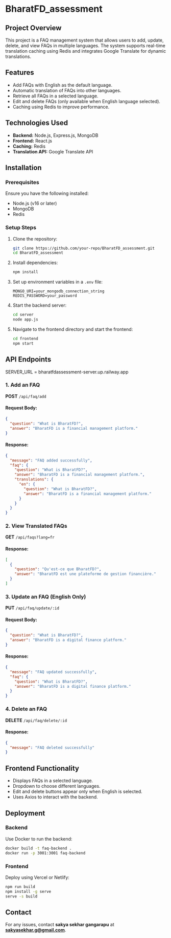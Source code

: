 # BharatFD_assessment

## Project Overview
This project is a FAQ management system that allows users to add, update, delete, and view FAQs in multiple languages. The system supports real-time translation caching using Redis and integrates Google Translate for dynamic translations.

## Features
- Add FAQs with English as the default language.
- Automatic translation of FAQs into other languages.
- Retrieve all FAQs in a selected language.
- Edit and delete FAQs (only available when English language selected).
- Caching using Redis to improve performance.

## Technologies Used
- **Backend:** Node.js, Express.js, MongoDB
- **Frontend:** React.js
- **Caching:** Redis
- **Translation API:** Google Translate API

## Installation
### Prerequisites
Ensure you have the following installed:
- Node.js (v16 or later)
- MongoDB
- Redis

### Setup Steps
1. Clone the repository:
   ```sh
   git clone https://github.com/your-repo/BharatFD_assessment.git
   cd BharatFD_assessment
   ```
2. Install dependencies:
   ```sh
   npm install
   ```
3. Set up environment variables in a `.env` file:
   ```
   MONGO_URI=your_mongodb_connection_string
   REDIS_PASSWORD=your_password
   ```
4. Start the backend server:
   ```sh
   cd server
   node app.js
   ```
5. Navigate to the frontend directory and start the frontend:
   ```sh
   cd frontend
   npm start
   ```

## API Endpoints
SERVER_URL = bharatfdassessment-server.up.railway.app
### 1. Add an FAQ
**POST** `/api/faq/add`
#### Request Body:
```json
{
  "question": "What is BharatFD?",
  "answer": "BharatFD is a financial management platform."
}
```
#### Response:
```json
{
  "message": "FAQ added successfully",
  "faq": {
    "question": "What is BharatFD?",
    "answer": "BharatFD is a financial management platform.",
    "translations": {
      "en": {
        "question": "What is BharatFD?",
        "answer": "BharatFD is a financial management platform."
      }
    }
  }
}
```

### 2. View Translated FAQs
**GET** `/api/faqs?lang=fr`
#### Response:
```json
[
  {
    "question": "Qu'est-ce que BharatFD?",
    "answer": "BharatFD est une plateforme de gestion financière."
  }
]
```

### 3. Update an FAQ (English Only)
**PUT** `/api/faq/update/:id`
#### Request Body:
```json
{
  "question": "What is BharatFD?",
  "answer": "BharatFD is a digital finance platform."
}
```
#### Response:
```json
{
  "message": "FAQ updated successfully",
  "faq": {
    "question": "What is BharatFD?",
    "answer": "BharatFD is a digital finance platform."
  }
}
```

### 4. Delete an FAQ
**DELETE** `/api/faq/delete/:id`
#### Response:
```json
{
  "message": "FAQ deleted successfully"
}
```

## Frontend Functionality
- Displays FAQs in a selected language.
- Dropdown to choose different languages.
- Edit and delete buttons appear only when English is selected.
- Uses Axios to interact with the backend.

## Deployment
### Backend
Use Docker to run the backend:
```sh
docker build -t faq-backend .
docker run -p 3001:3001 faq-backend
```
### Frontend
Deploy using Vercel or Netlify:
```sh
npm run build
npm install -g serve
serve -s build
```

## Contact
For any issues, contact **sakya sekhar gangarapu** at **sakyasekhar.g@gmail.com**.

